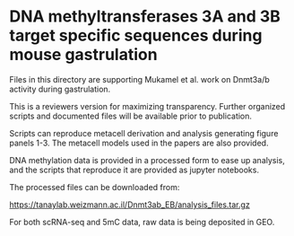 # DNA methyltransferases 3A and 3B target specific sequences during mouse gastrulation


Files in this directory are supporting Mukamel et al. work on Dnmt3a/b activity during gastrulation.

This is a reviewers version for maximizing transparency. Further organized scripts and documented files will be available prior to publication.

Scripts can reproduce metacell derivation and analysis generating figure panels 1-3. The metacell models used in the papers are also provided.

DNA methylation data is provided in a processed form to ease up analysis, and the scripts that reproduce it are provided as jupyter notebooks. 

The processed files can be downloaded from: 

https://tanaylab.weizmann.ac.il/Dnmt3ab_EB/analysis_files.tar.gz


For both scRNA-seq and 5mC data, raw data is being deposited in GEO.


